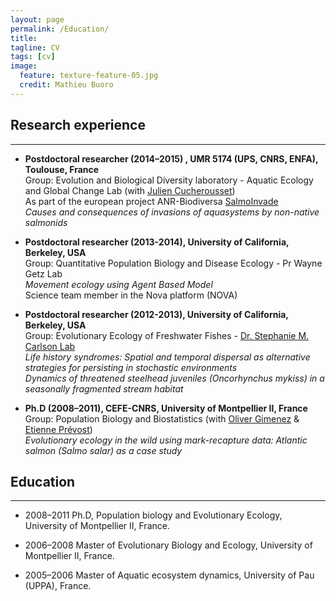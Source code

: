 ```yaml
---
layout: page
permalink: /Education/
title: 
tagline: CV
tags: [cv]
image:
  feature: texture-feature-05.jpg
  credit: Mathieu Buoro
---
```



## Research experience  
---


* **Postdoctoral researcher (2014–2015) , UMR 5174 (UPS, CNRS, ENFA), Toulouse, France**  
Group: Evolution and Biological Diversity laboratory - Aquatic Ecology and Global Change  Lab  (with [Julien Cucherousset](http://www.juliencucherousset.fr/file/Home.html))  
As part of the european project ANR-Biodiversa [SalmoInvade](http://bioenv.gu.se/english/salmoinvade)  
*Causes and consequences of invasions of aquasystems by non-native salmonids*  


* **Postdoctoral researcher (2013-2014), University of California, Berkeley, USA**  
Group: Quantitative Population Biology and Disease Ecology - Pr Wayne Getz Lab  
*Movement ecology using Agent Based Model*  
Science team member in the Nova platform (NOVA)  


* **Postdoctoral researcher (2012-2013), University of California, Berkeley, USA**  
Group: Evolutionary Ecology of Freshwater Fishes - [Dr. Stephanie M. Carlson Lab](http://nature.berkeley.edu/carlsonlab/)  
*Life history syndromes: Spatial and temporal dispersal as alternative strategies for persisting in stochastic environments  
Dynamics of threatened steelhead juveniles (Oncorhynchus mykiss) in a seasonally fragmented stream habitat*  


* **Ph.D (2008–2011), CEFE-CNRS, University of Montpellier II, France**  
Group: Population Biology and Biostatistics  (with [Oliver Gimenez](https://oliviergimenez.wordpress.com/) & [Etienne Prévost](https://www6.bordeaux-aquitaine.inra.fr/st_pee/UMR-Ecobiop/Fiches-chercheurs/Etienne-Prevost))  
*Evolutionary ecology in the wild using mark-recapture data: Atlantic salmon (Salmo salar) as a case study*  

## Education  
---

* 2008–2011 Ph.D, Population biology and Evolutionary Ecology, University of Montpellier II, France.  

* 2006–2008 Master of Evolutionary Biology and Ecology, University of Montpellier II, France.

* 2005–2006 Master of Aquatic ecosystem dynamics, University of Pau (UPPA), France.  
